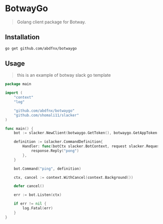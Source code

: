 # BotwayGo

> Golang client package for Botway.


## Installation

```bash
go get github.com/abdfnx/botwaygo
```

## Usage

> this is an example of botway slack go template

```go
package main

import (
	"context"
	"log"

	"github.com/abdfnx/botwaygo"
	"github.com/shomali11/slacker"
)

func main() {
	bot := slacker.NewClient(botwaygo.GetToken(), botwaygo.GetAppToken())

	definition := &slacker.CommandDefinition{
		Handler: func(botCtx slacker.BotContext, request slacker.Request, response slacker.ResponseWriter) {
			response.Reply("pong")
		},
	}

	bot.Command("ping", definition)

	ctx, cancel := context.WithCancel(context.Background())

	defer cancel()

	err := bot.Listen(ctx)

	if err != nil {
		log.Fatal(err)
	}
}
```
